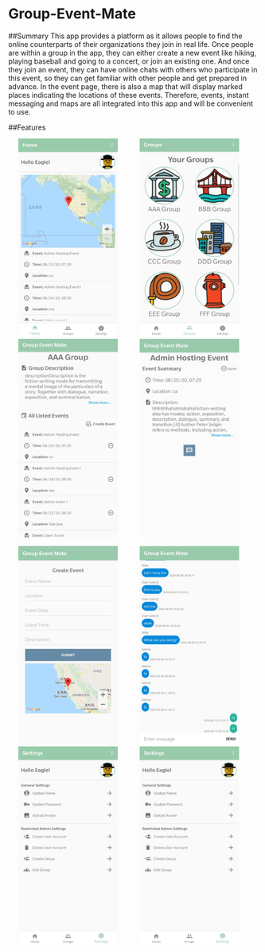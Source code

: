 # Group-Event-Mate
##Summary
This app provides a platform as it allows people to find the online counterparts of their organizations they join in real life.   Once people are within a group in the app, they can either create a new event like hiking, playing baseball and going to a concert, or join an existing one. And once they join an event, they can have online chats with others who participate in this event, so they can get familiar with other people and get prepared in advance.   In the event page, there is also a map that will display marked places indicating the locations of these events. Therefore, events, instant messaging and maps are all integrated into this app and will be convenient to use. 


##Features
<p align="left">
  <img width="200" height="400" src="https://raw.githubusercontent.com/Carrie016/Group-Event-Mate/master/demo_imgs/1.png" hspace=20> <img width="200" height="400" src="https://raw.githubusercontent.com/Carrie016/Group-Event-Mate/master/demo_imgs/2.png" hspace=20> <img width="200" height="400" src="https://raw.githubusercontent.com/Carrie016/Group-Event-Mate/master/demo_imgs/3.png" hspace=20> <img width="200" height="400" src="https://raw.githubusercontent.com/Carrie016/Group-Event-Mate/master/demo_imgs/4.png" hspace=20>
</p>

<p align="left">
  <img width="200" height="400" src="https://raw.githubusercontent.com/Carrie016/Group-Event-Mate/master/demo_imgs/5.png" hspace=20> <img width="200" height="400" src="https://raw.githubusercontent.com/Carrie016/Group-Event-Mate/master/demo_imgs/6.png" hspace=20> <img width="200" height="400" src="https://raw.githubusercontent.com/Carrie016/Group-Event-Mate/master/demo_imgs/7.png" hspace=20> <img width="200" height="400" src="https://raw.githubusercontent.com/Carrie016/Group-Event-Mate/master/demo_imgs/7.png" hspace=20>
</p>

